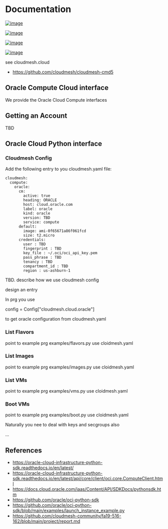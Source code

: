 # Documentation

[![image](https://img.shields.io/travis/TankerHQ/cloudmesh-oracle.svg?branch=main)](https://travis-ci.org/TankerHQ/cloudmesn-oracle)

[![image](https://img.shields.io/pypi/pyversions/cloudmesh-oracle.svg)](https://pypi.org/project/cloudmesh-oracle)

[![image](https://img.shields.io/pypi/v/cloudmesh-oracle.svg)](https://pypi.org/project/cloudmesh-oracle/)

[![image](https://img.shields.io/github/license/TankerHQ/python-cloudmesh-oracle.svg)](https://github.com/TankerHQ/python-cloudmesh-oracle/blob/main/LICENSE)

see cloudmesh.cloud

* https://github.com/cloudmesh/cloudmesh-cmd5

## Oracle Compute Cloud interface

We provide the Oracle Cloud Compute interfaces

## Getting an Account

TBD

## Oracle Cloud Python interface

### Cloudmesh Config

Add the following entry to you cloudmesh.yaml file:

```
cloudmesh:
  compute:
    oracle:
      cm:
        active: true
        heading: ORACLE
        host: cloud.oracle.com
        label: oracle
        kind: oracle
        version: TBD
        service: compute
      default:
        image: ami-0f65671a86f061fcd
        size: t2.micro
      credentials:
        user : TBD
        fingerprint : TBD
        key_file : ~/.oci/oci_api_key.pem
        pass_phrase : TBD
        tenancy : TBD
        compartment_id : TBD
        region : us-ashburn-1
```

        
TBD. describe how we use cloudmesh config

design an entry

In prg you use 

config = Config["cloudmesh.cloud.oracle"]

to get oracle configuration from cloudmesh.yaml

### List Flavors

point to example prg examples/flavors.py
use cloidmesh.yaml

### List Images 

point to example prg examples/images.py
use cloidmesh.yaml

### List VMs

point to example prg examples/vms.py
use cloidmesh.yaml

### Boot VMs

point to example prg examples/boot.py
use cloidmesh.yaml

Naturally you nee to deal with keys and secgroups also 

... 

## References

* https://oracle-cloud-infrastructure-python-sdk.readthedocs.io/en/latest/
* https://oracle-cloud-infrastructure-python-sdk.readthedocs.io/en/latest/api/core/client/oci.core.ComputeClient.html
* https://docs.cloud.oracle.com/iaas/Content/API/SDKDocs/pythonsdk.htm
* https://github.com/oracle/oci-python-sdk
* https://github.com/oracle/oci-python-sdk/blob/main/examples/launch_instance_example.py
* https://github.com/cloudmesh-community/fa19-516-162/blob/main/project/report.md

